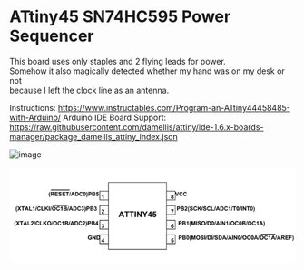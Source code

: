 # ATtiny45 SN74HC595 Power Sequencer

This board uses only staples and 2 flying leads for power. \
Somehow it also magically detected whether my hand was on my desk or not \
because I left the clock line as an antenna.

Instructions: https://www.instructables.com/Program-an-ATtiny44458485-with-Arduino/
Arduino IDE Board Support: https://raw.githubusercontent.com/damellis/attiny/ide-1.6.x-boards-manager/package_damellis_attiny_index.json

![image](https://github.com/TheMindVirus/arduino-stuff/blob/main/ATtiny45/ATtiny45_74HC595.png)

![image](https://github.com/TheMindVirus/arduino-stuff/blob/main/ATtiny45/ATtiny45_Pinout.png)
